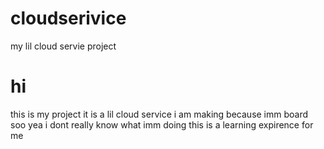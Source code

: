 # cloudserivice
my lil cloud servie project

# hi
this is my project it is a lil cloud service i am making because imm board
soo yea 
i dont really know what imm doing this is a learning expirence for me